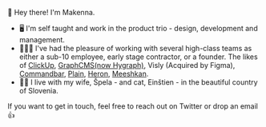 👋 Hey there! I'm Makenna.

- 🖥 I'm self taught and work in the product trio - design, development and management.
- 👷🏼‍♀️ I've had the pleasure of working with several high-class teams as either a sub-10 employee, early stage contractor, or a founder. The likes of [ClickUp](https://clickup.com/), [GraphCMS(now Hygraph)](https://hygraph.com/), Visly (Acquired by Figma), [Commandbar](https://www.commandbar.com/), [Plain](https://www.plain.com/), [Heron](https://twitter.com/heronapp), [Meeshkan](https://meeshkan.com/).
- 🏳️‍🌈 I live with my wife, Špela - and cat, Einštien - in the beautiful country of Slovenia. 

If you want to get in touch, feel free to reach out on Twitter or drop an email 👍
